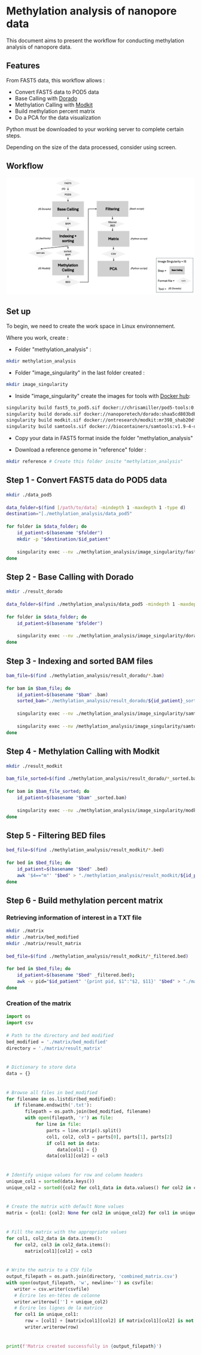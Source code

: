 # Methylation analysis of nanopore data

This document aims to present the workflow for conducting methylation analysis of nanopore data.

## Features

From FAST5 data, this workflow allows : 

* Convert FAST5 data to POD5 data 
* Base Calling with [Dorado](https://github.com/nanoporetech/dorado?tab=readme-ov-file#features)
* Methylation Calling with [Modkit](https://github.com/nanoporetech/modkit)
* Build methylation percent matrix
* Do a PCA for the data visualization

Python must be downloaded to your working server to complete certain steps.

Depending on the size of the data processed, consider using screen.

## Workflow
![Workflow.](workflow.png)

## Set up 

To begin, we need to create the work space in Linux environnement. 

Where you work, create : 

* Folder "methylation_analysis" :
  
```bash
mkdir methylation_analysis
```
* Folder "image_singularity" in the last folder created : 

```bash
mkdir image_singularity
```

* Inside "image_singularity" create the images for tools with [Docker hub](https://hub.docker.com):

```bash
singularity build fast5_to_pod5.sif docker://chrisamiller/pod5-tools:0.2.4 # Convert FAST5 to POD5
singularity build dorado.sif docker://nanoporetech/dorado:shaa5cd803bdb5f3cac5c612e47ea6391b882861b8b # Dorado 
singularity build modkit.sif docker://ontresearch/modkit:mr398_shab20df82474168dd15e8ace78ff38b8bcb8b7b6fb # Modkit
singularity build samtools.sif docker://biocontainers/samtools:v1.9-4-deb_cv1 # Samtools
```

* Copy your data in FAST5 format inside the folder "methylation_analysis"

* Download a reference genome in "reference" folder :

```bash
mkdir reference # Create this folder insite "methylation_analysis"
```


## Step 1 - Convert FAST5 data do POD5 data

```bash
mkdir ./data_pod5

data_folder=$(find [/path/to/data] -mindepth 1 -maxdepth 1 -type d)
destination="[./methylation_analysis/data_pod5"

for folder in $data_folder; do
    id_patient=$(basename "$folder")
    mkdir -p "$destination/$id_patient"
    
    singularity exec --nv ./methylation_analysis/image_singularity/fast5_to_pod5.sif pod5 convert fast5 "$folder"/*.fast5 --output "$destination/$id_patient" --one-to-one "$folder"
done
```
## Step 2 - Base Calling with Dorado

```bash
mkdir ./result_dorado

data_folder=$(find ./methylation_analysis/data_pod5 -mindepth 1 -maxdepth 1 -type d)

for folder in $data_folder; do
    id_patient=$(basename "$folder")

    singularity exec --nv ./methylation_analysis/image_singularity/dorado.sif dorado basecaller --reference ./methylation_analysis/reference/*.fasta /models/dna_r10.4.1_e8.2_400bps_hac@v4.1.0 "$folder" --modified-bases-models /models/dna_r10.4.1_e8.2_400bps_hac@v4.1.0_5mCG_5hmCG@v2 > ./methylation_analysis/result_dorado/"$id_patient.bam"
done
```
## Step 3 - Indexing and sorted BAM files

```bash
bam_file=$(find ./methylation_analysis/result_dorado/*.bam)

for bam in $bam_file; do
    id_patient=$(basename "$bam" .bam)
    sorted_bam="./methylation_analysis/result_dorado/${id_patient}_sorted.bam"
    
    singularity exec --nv ./methylation_analysis/image_singularity/samtools.sif samtools sort -o "$sorted_bam" "$bam"
    
    singularity exec --nv /methylation_analysis/image_singularity/samtools.sif samtools index "$sorted_bam"
done
```

## Step 4 - Methylation Calling with Modkit

```bash
mkdir ./result_modkit

bam_file_sorted=$(find ./methylation_analysis/result_dorado/*_sorted.bam)

for bam in $bam_file_sorted; do 
    id_patient=$(basename "$bam" _sorted.bam)
    
    singularity exec --nv ./methylation_analysis/image_singularity/modkit.sif modkit pileup "$bam" ./methylation_analysis/result_modkit/"$id_patient.bed" --ref ./methylation_analysis/reference/*.fasta --combine-strands --cpg
done
```
## Step 5 - Filtering BED files

```bash
bed_file=$(find ./methylation_analysis/result_modkit/*.bed)

for bed in $bed_file; do
    id_patient=$(basename "$bed" .bed)
    awk '$4=="m"' "$bed" > "./methylation_analysis/result_modkit/${id_patient}_filtered.bed"
done
```
## Step 6 - Build methylation percent matrix

### Retrieving information of interest in a TXT file

```bash
mkdir ./matrix
mkdir ./matrix/bed_modified
mkdir ./matrix/result_matrix

bed_file=$(find ./methylation_analysis/result_modkit/*_filtered.bed)

for bed in $bed_file; do
    id_patient=$(basename "$bed" _filtered.bed);     
    awk -v pid="$id_patient" '{print pid, $1":"$2, $11}' "$bed" > "./matrix/bed_modified/${id_patient}_modified.txt";
done
```
### Creation of the matrix

```python
import os
import csv

# Path to the directory and bed modified 
bed_modified = './matrix/bed_modified'
directory = './matrix/result_matrix'


# Dictionary to store data
data = {}


# Browse all files in bed_modified
for filename in os.listdir(bed_modified):
   if filename.endswith('.txt'):
       filepath = os.path.join(bed_modified, filename)
       with open(filepath, 'r') as file:
           for line in file:
               parts = line.strip().split()
               col1, col2, col3 = parts[0], parts[1], parts[2]
               if col1 not in data:
                   data[col1] = {}
               data[col1][col2] = col3


# Identify unique values ​​for row and column headers
unique_col1 = sorted(data.keys())
unique_col2 = sorted({col2 for col1_data in data.values() for col2 in col1_data.keys()})


# Create the matrix with default None values
matrix = {col1: {col2: None for col2 in unique_col2} for col1 in unique_col1}


# Fill the matrix with the appropriate values
for col1, col2_data in data.items():
   for col2, col3 in col2_data.items():
       matrix[col1][col2] = col3


# Write the matrix to a CSV file
output_filepath = os.path.join(directory, 'combined_matrix.csv')
with open(output_filepath, 'w', newline='') as csvfile:
   writer = csv.writer(csvfile)
   # Écrire les en-têtes de colonne
   writer.writerow([''] + unique_col2)
   # Écrire les lignes de la matrice
   for col1 in unique_col1:
       row = [col1] + [matrix[col1][col2] if matrix[col1][col2] is not None else 'NULL' for col2 in unique_col2]
       writer.writerow(row)


print(f'Matrix created successfully in {output_filepath}')
```









